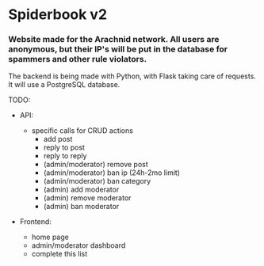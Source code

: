 # Spiderbook v2
### Website made for the Arachnid network. All users are anonymous, but their IP's will be put in the database for spammers and other rule violators.

The backend is being made with Python, with Flask taking care of requests. It will use a PostgreSQL database.

TODO:
- API:
    - specific calls for CRUD actions
        - add post
        - reply to post
        - reply to reply
        - (admin/moderator) remove post
        - (admin/moderator) ban ip (24h-2mo limit)
        - (admin/moderator) ban category
        - (admin) add moderator
        - (admin) remove moderator
        - (admin) ban moderator

- Frontend:
    - home page
    - admin/moderator dashboard
    - complete this list
